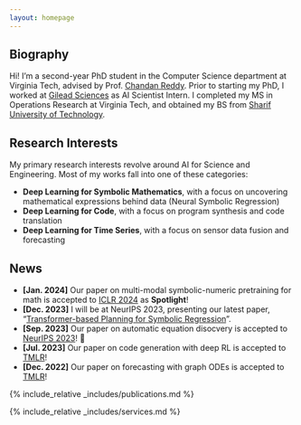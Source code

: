 ```yaml
---
layout: homepage
---
```


## Biography

Hi! I’m a second-year PhD student in the Computer Science department at Virginia Tech, advised by Prof. [Chandan Reddy](https://people.cs.vt.edu/reddy/). Prior to starting my PhD, I worked at [Gilead Sciences](https://www.gilead.com/) as AI Scientist Intern. I completed my MS in Operations Research at Virginia Tech, and obtained my BS from [Sharif University of Technology](https://en.sharif.edu/).

## Research Interests
My primary research interests revolve around AI for Science and Engineering. Most of my works fall into one of these categories:
<!-- Most of my works focus on extending Reinforcement Learning and Transformer models to non-text domains, falling into one of these categories: -->
- **Deep Learning for Symbolic Mathematics**, with a focus on uncovering mathematical expressions behind data (Neural Symbolic Regression)
- **Deep Learning for Code**, with a focus on program synthesis and code translation
- **Deep Learning for Time Series**, with a focus on sensor data fusion and forecasting
<!-- - **Deep Learning for Time Series Forecasting**, with a focus on exploring GNN and ODE forecasting methods -->

## News
- **[Jan. 2024]** Our paper on multi-modal symbolic-numeric pretraining for math is accepted to [ICLR 2024](https://nips.cc/) as **Spotlight**!
- **[Dec. 2023]** I will be at NeurIPS 2023, presenting our latest paper, “[Transformer-based Planning for Symbolic Regression](https://arxiv.org/abs/2303.06833)”.
- **[Sep. 2023]** Our paper on automatic equation disocvery is accepted to [NeurIPS 2023](https://nips.cc/)! 🎉
- **[Jul. 2023]** Our paper on code generation with deep RL is accepted to [TMLR](https://jmlr.org/tmlr/)! 
- **[Dec. 2022]** Our paper on forecasting with graph ODEs is accepted to [TMLR](https://jmlr.org/tmlr/)! 
<!-- - **[May. 2022]** I’m thrilled to start my internship at [Gilead Sciences](https://www.gilead.com/) in this upcoming summer 2022! -->
<!-- - **[Jan. 2021]**  I started my PhD at [Virginia Tech](https://cs.vt.edu/). -->
<!-- - **[Apr. 2019]** One paper was accepted to TMLR 2023. -->


<!-- https://tmlr.infinite-conf.org/paper_pages/0XBuaxqEcG.html -->


{% include_relative _includes/publications.md %}

{% include_relative _includes/services.md %}
